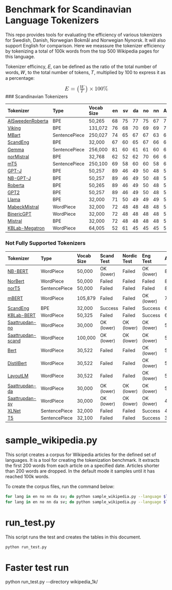 # Benchmark for Scandinavian Language Tokenizers
This repo provides tools for evaluating the efficiency of various tokenizers for Swedish, Danish, Norwegian Bokmål and  Norwegian Nynorsk. It will also support English for comparison. Here we meassure the tokenizer efficiency by tokenizing a total of 100k words from the top 500 Wikipedia pages for this language.

Tokenizer efficincy, 𝐸, can be defined as the ratio of the total number of words, 𝑊, to the total number of tokens, 𝑇, multiplied by 100 to express it as a percentage:

<div align="center">
    <img src="images/efficiency.png" alt="Tokenizer Efficiency Formula" />
</div>
### Scandinavian Tokenizers

| Tokenizer                                                                               | Type          | Vocab Size   |   en |   sv |   da |   no |   nn | Average   |   Tokens/Word |
|:----------------------------------------------------------------------------------------|:--------------|:-------------|-----:|-----:|-----:|-----:|-----:|:----------|--------------:|
| [AISweedenRoberta](https://hf.co/AI-Sweden-Models/roberta-large-1160k)                  | BPE           | 50,265       |   68 |   75 |   77 |   75 |   67 | 72.8%     |          1.38 |
| [Viking](https://hf.co/LumiOpen/Viking-7B)                                              | BPE           | 131,072      |   76 |   68 |   70 |   69 |   69 | 70.9%     |          1.41 |
| [MBart](https://hf.co/facebook/mbart-large-en-ro)                                       | SentencePiece | 250,027      |   74 |   65 |   67 |   67 |   63 | 68.0%     |          1.48 |
| [ScandEng](https://hf.co/versae/scandinavian-tokenizer)                                 | BPE           | 32,000       |   67 |   60 |   65 |   67 |   66 | 65.6%     |          1.53 |
| [Gemma](https://hf.co/google/gemma-7b)                                                  | SentencePiece | 256,000      |   81 |   60 |   61 |   61 |   60 | 65.0%     |          1.56 |
| [norMistral](https://hf.co/norallm/normistral-7b-scratch)                               | BPE           | 32,768       |   62 |   52 |   62 |   70 |   66 | 62.9%     |          1.61 |
| [mT5](https://hf.co/google/mt5-small)                                                   | SentencePiece | 250,100      |   69 |   58 |   60 |   60 |   58 | 61.7%     |          1.63 |
| [GPT-J](https://hf.co/EleutherAI/gpt-j-6b)                                              | BPE           | 50,257       |   89 |   46 |   49 |   50 |   48 | 56.8%     |          1.87 |
| [NB-GPT-J](https://hf.co/NbAiLab/nb-gpt-j-6B-v2)                                        | BPE           | 50,257       |   89 |   46 |   49 |   50 |   48 | 56.8%     |          1.87 |
| [Roberta](https://hf.co/roberta-base)                                                   | BPE           | 50,265       |   89 |   46 |   49 |   50 |   48 | 56.8%     |          1.87 |
| [GPT2](https://hf.co/gpt2)                                                              | BPE           | 50,257       |   89 |   46 |   49 |   50 |   48 | 56.8%     |          1.87 |
| [Llama](https://hf.co/meta-llama/Llama-2-7b-hf)                                         | BPE           | 32,000       |   71 |   50 |   49 |   49 |   49 | 54.1%     |          1.89 |
| [MabeckMistral](https://hf.co/Mabeck/Heidrun-Mistral-7B-chat)                           | WordPiece     | 32,000       |   72 |   48 |   48 |   48 |   48 | 53.3%     |          1.93 |
| [BinericGPT](https://hf.co/bineric/NorskGPT-Mistral-7b)                                 | WordPiece     | 32,000       |   72 |   48 |   48 |   48 |   48 | 53.3%     |          1.93 |
| [Mistral](https://hf.co/mistralai/Mistral-7B-Instruct-v0.2)                             | BPE           | 32,000       |   72 |   48 |   48 |   48 |   48 | 53.3%     |          1.93 |
| [KBLab-Megatron](https://hf.co/KBLab/megatron.bert-large.unigram-64k-pretok.500k-steps) | WordPiece     | 64,005       |   52 |   61 |   45 |   45 |   45 | 50.1%     |          2.02 |


### Not Fully Supported Tokenizers

| Tokenizer                                                       | Type          | Vocab Size   | Scand Test   | Nordic Test   | Eng Test   | Average   |   Tokens/Word |
|:----------------------------------------------------------------|:--------------|:-------------|:-------------|:--------------|:-----------|:----------|--------------:|
| [NB-BERT](https://hf.co/NbAiLab/nb-bert-large)                  | WordPiece     | 50,000       | OK (lower)   | Failed        | OK (lower) | 86.0%     |          1.3  |
| [NorBert](https://hf.co/ltg/norbert3-large)                     | WordPiece     | 50,000       | Failed       | Failed        | Failed     | 82.5%     |          1.4  |
| [norT5](https://hf.co/ltg/nort5-base)                           | SentencePiece | 50,000       | Failed       | Failed        | Failed     | 82.5%     |          1.4  |
| [mBERT](https://hf.co/bert-base-multilingual-uncased)           | WordPiece     | 105,879      | Failed       | Failed        | OK (lower) | 72.8%     |          1.34 |
| [ScandEng](https://hf.co/versae/scandinavian-tokenizer)         | BPE           | 32,000       | Success      | Failed        | Success    | 67.7%     |          1.53 |
| [KBLab-BERT](https://hf.co/KBLab/bert-base-swedish-cased)       | WordPiece     | 50,325       | Failed       | Failed        | Success    | 63.2%     |          1.51 |
| [Saattrupdan-no](https://hf.co/saattrupdan/tokenizer-no)        | WordPiece     | 30,000       | OK (lower)   | OK (lower)    | OK (lower) | 59.2%     |          1.94 |
| [Saattrupdan-scand](https://hf.co/saattrupdan/tokenizer-scandi) | WordPiece     | 100,000      | OK (lower)   | OK (lower)    | OK (lower) | 56.3%     |          1.84 |
| [Bert](https://hf.co/bert-base-uncased)                         | WordPiece     | 30,522       | Failed       | Failed        | OK (lower) | 52.3%     |          1.74 |
| [DistilBert](https://hf.co/distilbert-base-uncased)             | WordPiece     | 30,522       | Failed       | Failed        | OK (lower) | 52.3%     |          1.74 |
| [LayoutLM](https://hf.co/microsoft/layoutlm-base-uncased)       | WordPiece     | 30,522       | Failed       | Failed        | OK (lower) | 52.3%     |          1.74 |
| [Saattrupdan-da](https://hf.co/saattrupdan/tokenizer-da)        | WordPiece     | 30,000       | OK (lower)   | OK (lower)    | OK (lower) | 51.0%     |          1.97 |
| [Saattrupdan-sv](https://hf.co/saattrupdan/tokenizer-sv)        | WordPiece     | 30,000       | OK (lower)   | OK (lower)    | OK (lower) | 43.9%     |          2.1  |
| [XLNet](https://hf.co/xlnet-base-cased)                         | SentencePiece | 32,000       | Failed       | Failed        | Success    | 41.0%     |          2.21 |
| [T5](https://hf.co/t5-base)                                     | SentencePiece | 32,100       | Failed       | Failed        | Success    | 36.9%     |          2.46 |


# sample_wikipedia.py
This script creates a corpus for Wikipedia articles for the defined set of languages. It is a tool for creating the tokenization benchmark. It extracts the first 200 words from each article on a specified date. Articles shorter than 200 words are dropped. In the default mode it samples until it has reached 100k words.

To create the corpus files, run the command below:
```bash
for lang in en no nn da sv; do python sample_wikipedia.py --language $lang --output_file wikipedia_100k/wiki_$lang.txt --num_articles 500 --num_words 200;done
for lang in en no nn da sv; do python sample_wikipedia.py --language $lang --output_file wikipedia_1k/wiki_$lang.txt --num_articles 50 --num_words 20;done
```

# run_test.py
This script runs the test and creates the tables in this document.

```bash
python run_test.py
```

# Faster test run
python run_test.py --directory wikipedia_1k/
```



